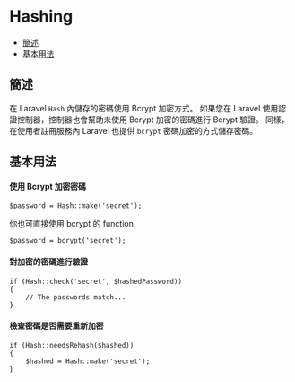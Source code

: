 # Hashing

- [簡述](#introduction)
- [基本用法](#basic-usage)

<a name="introduction"></a>
## 簡述

在 Laravel `Hash` 內儲存的密碼使用 Bcrypt 加密方式。
如果您在 Laravel 使用認證控制器，控制器也會幫助未使用 Bcrypt 加密的密碼進行 Bcrypt 驗證。
同樣，在使用者註冊服務內 Laravel 也提供 `bcrypt` 密碼加密的方式儲存密碼。

<a name="basic-usage"></a>
## 基本用法

#### 使用 Bcrypt 加密密碼

	$password = Hash::make('secret');

你也可直接使用 bcrypt 的 function

	$password = bcrypt('secret');

#### 對加密的密碼進行驗證

	if (Hash::check('secret', $hashedPassword))
	{
		// The passwords match...
	}

#### 檢查密碼是否需要重新加密

	if (Hash::needsRehash($hashed))
	{
		$hashed = Hash::make('secret');
	}
